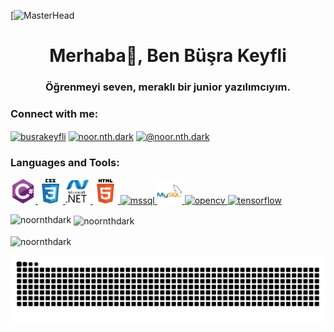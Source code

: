 [![MasterHead](https://user-images.githubusercontent.com/95478989/198955082-6e78ebb5-e1e4-49f9-8d32-6e5af3984dcd.gif)
<h1 align="center">Merhaba👋, Ben Büşra Keyfli</h1>
<h3 align="center">Öğrenmeyi seven, meraklı bir junior yazılımcıyım.</h3>

<h3 align="left">Connect with me:</h3>
<p align="left">
<a href="https://linkedin.com/in/busrakeyfli" target="blank"><img align="center" src="https://raw.githubusercontent.com/rahuldkjain/github-profile-readme-generator/master/src/images/icons/Social/linked-in-alt.svg" alt="busrakeyfli" height="30" width="40" /></a>
<a href="https://instagram.com/noor.nth.dark" target="blank"><img align="center" src="https://raw.githubusercontent.com/rahuldkjain/github-profile-readme-generator/master/src/images/icons/Social/instagram.svg" alt="noor.nth.dark" height="30" width="40" /></a>
<a href="https://medium.com/@noor.nth.dark" target="blank"><img align="center" src="https://raw.githubusercontent.com/rahuldkjain/github-profile-readme-generator/master/src/images/icons/Social/medium.svg" alt="@noor.nth.dark" height="30" width="40" /></a>
</p>

<h3 align="left">Languages and Tools:</h3>
<p align="left"> <a href="https://www.w3schools.com/cs/" target="_blank" rel="noreferrer"> <img src="https://raw.githubusercontent.com/devicons/devicon/master/icons/csharp/csharp-original.svg" alt="csharp" width="40" height="40"/> </a> <a href="https://www.w3schools.com/css/" target="_blank" rel="noreferrer"> <img src="https://raw.githubusercontent.com/devicons/devicon/master/icons/css3/css3-original-wordmark.svg" alt="css3" width="40" height="40"/> </a> <a href="https://dotnet.microsoft.com/" target="_blank" rel="noreferrer"> <img src="https://raw.githubusercontent.com/devicons/devicon/master/icons/dot-net/dot-net-original-wordmark.svg" alt="dotnet" width="40" height="40"/> </a> <a href="https://www.w3.org/html/" target="_blank" rel="noreferrer"> <img src="https://raw.githubusercontent.com/devicons/devicon/master/icons/html5/html5-original-wordmark.svg" alt="html5" width="40" 
                                                                                                                                                                                        height="40"/> </a> <a href="https://www.microsoft.com/en-us/sql-server" target="_blank" rel="noreferrer"> <img src="https://www.svgrepo.com/show/303229/microsoft-sql-server-logo.svg" alt="mssql" width="40" height="40"/> </a> <a href="https://www.mysql.com/" target="_blank" rel="noreferrer"> <img src="https://raw.githubusercontent.com/devicons/devicon/master/icons/mysql/mysql-original-wordmark.svg" alt="mysql" width="40" height="40"/> </a> <a href="https://opencv.org/" target="_blank" rel="noreferrer"> <img src="https://www.vectorlogo.zone/logos/opencv/opencv-icon.svg" alt="opencv" width="40" height="40"/> </a> <a href="https://www.tensorflow.org" target="_blank" rel="noreferrer"> <img src="https://www.vectorlogo.zone/logos/tensorflow/tensorflow-icon.svg" alt="tensorflow" width="40" height="40"/> </a> </p>

<p><img align="left" src="https://github-readme-stats.vercel.app/api/top-langs?username=noornthdark&show_icons=true&locale=en&layout=compact" alt="noornthdark" /></p>

<p>&nbsp;<img align="center" src="https://github-readme-stats.vercel.app/api?username=noornthdark&show_icons=true&locale=en" alt="noornthdark" /></p>

<p><img align="center" src="https://github-readme-streak-stats.herokuapp.com/?user=noornthdark&" alt="noornthdark" /></p>


  <picture>
  <source media="(prefers-color-scheme: dark)" srcset="https://raw.githubusercontent.com/noornthdark/noornthdark/output/github-contribution-grid-snake-dark.svg">
  <source media="(prefers-color-scheme: light)" srcset="https://raw.githubusercontent.com/noornthdark/noornthdark/output/github-contribution-grid-snake.svg">
  <img alt="github contribution grid snake animation" src="https://raw.githubusercontent.com/noornthdark/noornthdark/output/github-contribution-grid-snake.svg">
</picture>    
